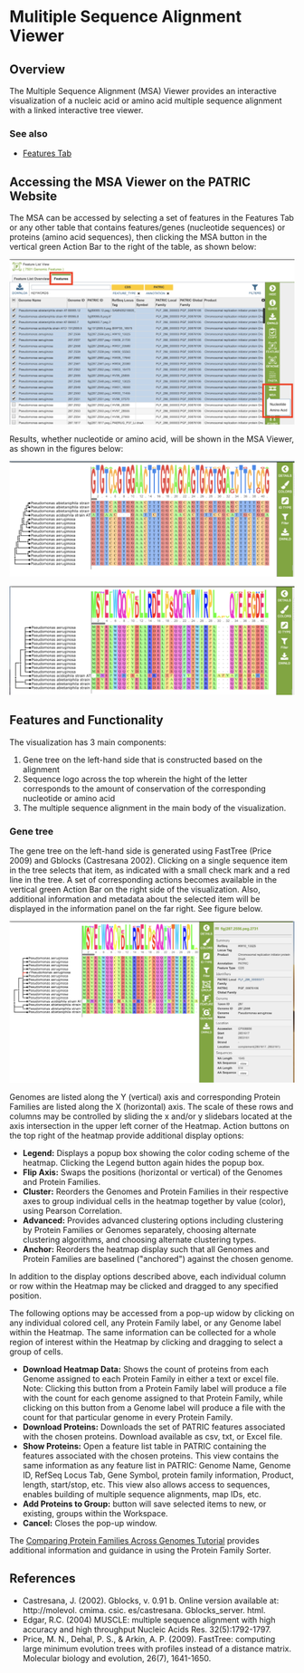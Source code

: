 # Mulitiple Sequence Alignment Viewer

## Overview
The Multiple Sequence Alignment (MSA) Viewer provides an interactive visualization of a nucleic acid or amino acid multiple sequence alignment with a linked interactive tree viewer. 

### See also
  * [Features Tab](../organisms_taxon/features.html)

## Accessing the MSA Viewer on the PATRIC Website
The MSA can be accessed by selecting a set of features in the Features Tab or any other table that contains features/genes (nucleotide sequences) or proteins (amino acid sequences), then clicking the MSA button in the vertical green Action Bar to the right of the table, as shown below: 

![MSA Action Button Selection](../images/msa_action_button_select.png)

Results, whether nucleotide or amino acid, will be shown in the MSA Viewer, as shown in the figures below:

![MSA Viewer - Nucleotide](../images/msa_nucleotide.png)

![MSA Viewer - Amino Acid](../images/msa_amino_acid.png)

## Features and Functionality

The visualization has 3 main components:
  1. Gene tree on the left-hand side that is constructed based on the alignment
  2. Sequence logo across the top wherein the hight of the letter corresponds to the amount of conservation of the corresponding nucleotide or amino acid
  3. The multiple sequence alignment in the main body of the visualization.

### Gene tree
The gene tree on the left-hand side is generated using FastTree (Price 2009) and Gblocks (Castresana 2002). Clicking on a single sequence item in the tree selects that item, as indicated with a small check mark and a red line in the tree.  A set of corresponding actions becomes available in the vertical green Action Bar on the right side of the visualization.  Also, additional information and metadata about the selected item will be displayed in the information panel on the far right.  See figure below.

![MSA Viewer - Nucleotide](../images/msa_node_select.png)




Genomes are listed along the Y (vertical) axis and corresponding Protein Families are listed along the X (horizontal) axis. The scale of these rows and columns may be controlled by sliding the x and/or y slidebars located at the axis intersection in the upper left corner of the Heatmap. Action buttons on the top right of the heatmap provide additional display options:

* **Legend:** Displays a popup box showing the color coding scheme of the heatmap.  Clicking the Legend button again hides the popup box.
* **Flip Axis:** Swaps the positions (horizontal or vertical) of the Genomes and Protein Families.
* **Cluster:** Reorders the Genomes and Protein Families in their respective axes to group individual cells in the heatmap together by value (color), using Pearson Correlation.
* **Advanced:** Provides advanced clustering options including clustering by Protein Families or Genomes separately, choosing alternate clustering algorithms, and choosing alternate clustering types. 
* **Anchor:** Reorders the heatmap display such that all Genomes and Protein Families are baselined ("anchored") against the chosen genome.

In addition to the display options described above, each individual column or row within the Heatmap may be clicked and dragged to any specified position.

The following options may be accessed from a pop-up widow by clicking on any individual colored cell, any Protein Family label, or any Genome label within the Heatmap. The same information can be collected for a whole region of interest within the Heatmap by clicking and dragging to select a group of cells.

* **Download Heatmap Data:** Shows the count of proteins from each Genome assigned to each Protein Family in either a text or excel file. Note: Clicking this button from a Protein Family label will produce a file with the count for each genome assigned to that Protein Family, while clicking on this button from a Genome label will produce a file with the count for that particular genome in every Protein Family.
* **Download Proteins:** Downloads the set of PATRIC features associated with the chosen proteins.  Download available as csv, txt, or Excel file.
* **Show Proteins:** Open a feature list table in PATRIC containing the features associated with the chosen proteins. This view contains the same information as any feature list in PATRIC: Genome Name, Genome ID, RefSeq Locus Tab, Gene Symbol, protein family information, Product, length, start/stop, etc. This view also allows access to sequences, enables building of multiple sequence alignments, map IDs, etc.
* **Add Proteins to Group:** button will save selected items to new, or existing, groups within the Workspace. 
* **Cancel:** Closes the pop-up window.

The [Comparing Protein Families Across Genomes Tutorial](https://docs.patricbrc.org//tutorial/protein_family_sorter/protein_family_sorter.html) provides additional information and guidance in using the Protein Family Sorter.

## References
* Castresana, J. (2002). Gblocks, v. 0.91 b. Online version available at: http://molevol. cmima. csic. es/castresana. Gblocks_server. html.
* Edgar, R.C. (2004) MUSCLE: multiple sequence alignment with high accuracy and high throughput
  Nucleic Acids Res. 32(5):1792-1797.
* Price, M. N., Dehal, P. S., & Arkin, A. P. (2009). FastTree: computing large minimum evolution trees with profiles instead of a distance matrix. Molecular biology and evolution, 26(7), 1641-1650.

